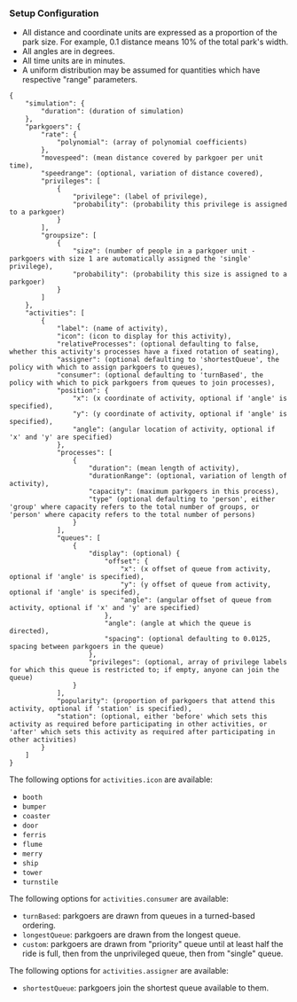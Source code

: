 ### Setup Configuration

* All distance and coordinate units are expressed as a proportion of the park size. For example, 0.1 distance means 10% of the total park's width.
* All angles are in degrees.
* All time units are in minutes.
* A uniform distribution may be assumed for quantities which have respective "range" parameters.

```
{
    "simulation": {
        "duration": (duration of simulation)
    },
    "parkgoers": {
        "rate": {
            "polynomial": (array of polynomial coefficients)
        },
        "movespeed": (mean distance covered by parkgoer per unit time),
        "speedrange": (optional, variation of distance covered),
        "privileges": [
        	{
        		"privilege": (label of privilege),
        		"probability": (probability this privilege is assigned to a parkgoer)
        	}
        ],
        "groupsize": [
        	{
        		"size": (number of people in a parkgoer unit - parkgoers with size 1 are automatically assigned the 'single' privilege),
        		"probability": (probability this size is assigned to a parkgoer)
        	}
        ]
    },
    "activities": [
    	{
    		"label": (name of activity),
    		"icon": (icon to display for this activity),
    		"relativeProcesses": (optional defaulting to false, whether this activity's processes have a fixed rotation of seating),
    		"assigner": (optional defaulting to 'shortestQueue', the policy with which to assign parkgoers to queues),
    		"consumer": (optional defaulting to 'turnBased', the policy with which to pick parkgoers from queues to join processes),
    		"position": {
    			"x": (x coordinate of activity, optional if 'angle' is specified),
    			"y": (y coordinate of activity, optional if 'angle' is specified),
    			"angle": (angular location of activity, optional if 'x' and 'y' are specified)
    		},
    		"processes": [
    			{
    				"duration": (mean length of activity),
    				"durationRange": (optional, variation of length of activity),
    				"capacity": (maximum parkgoers in this process),
    				"type" (optional defaulting to 'person', either 'group' where capacity refers to the total number of groups, or 'person' where capacity refers to the total number of persons)
    			}
    		],
    		"queues": [
    			{
    				"display": (optional) {
    					"offset": {
    						"x": (x offset of queue from activity, optional if 'angle' is specified),
    						"y": (y offset of queue from activity, optional if 'angle' is specifed),
    						"angle": (angular offset of queue from activity, optional if 'x' and 'y' are specified)
    					},
    					"angle": (angle at which the queue is directed),
    					"spacing": (optional defaulting to 0.0125, spacing between parkgoers in the queue)
    				},
    				"privileges": (optional, array of privilege labels for which this queue is restricted to; if empty, anyone can join the queue)
    			}
    		],
    		"popularity": (proportion of parkgoers that attend this activity, optional if 'station' is specified),
    		"station": (optional, either 'before' which sets this activity as required before participating in other activities, or 'after' which sets this activity as required after participating in other activities)
    	}
    ]
}
```

The following options for `activities.icon` are available:

* `booth`
* `bumper`
* `coaster`
* `door`
* `ferris`
* `flume`
* `merry`
* `ship`
* `tower`
* `turnstile`

The following options for `activities.consumer` are available:

* `turnBased`: parkgoers are drawn from queues in a turned-based ordering.
* `longestQueue`: parkgoers are drawn from the longest queue.
* `custom`: parkgoers are drawn from "priority" queue until at least  half the ride is full, then from the unprivileged queue, then from "single" queue.

The following options for `activities.assigner` are available:

* `shortestQueue`: parkgoers join the shortest queue available to them.
